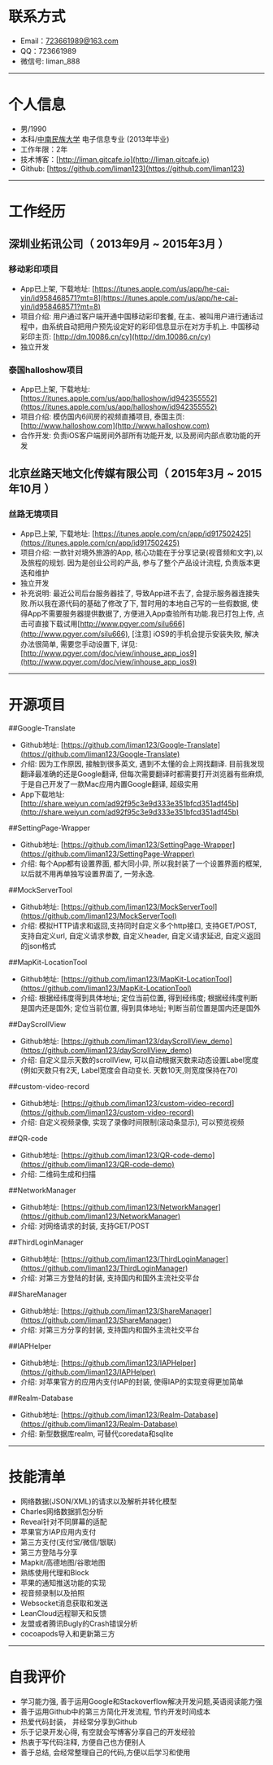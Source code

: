# 联系方式

- Email：723661989@163.com
- QQ：723661989
- 微信号: liman_888

---

# 个人信息

 - 男/1990 
 - 本科/[中南民族大学](http://www.scuec.edu.cn/) 电子信息专业 (2013年毕业)
 - 工作年限：2年
 - 技术博客：[http://liman.gitcafe.io](http://liman.gitcafe.io)
 - Github:  [https://github.com/liman123](https://github.com/liman123)

---

# 工作经历

## 深圳业拓讯公司（ 2013年9月 ~ 2015年3月 ）
### 移动彩印项目 

- App已上架, 下载地址: [https://itunes.apple.com/us/app/he-cai-yin/id958468571?mt=8](https://itunes.apple.com/us/app/he-cai-yin/id958468571?mt=8)
- 项目介绍: 用户通过客户端开通中国移动彩印套餐, 在主、被叫用户进行通话过程中，由系统自动把用户预先设定好的彩印信息显示在对方手机上. 中国移动彩印主页: [http://dm.10086.cn/cy](http://dm.10086.cn/cy)
- 独立开发

### 泰国halloshow项目 
- App已上架, 下载地址: [https://itunes.apple.com/us/app/halloshow/id942355552](https://itunes.apple.com/us/app/halloshow/id942355552)
- 项目介绍: 模仿国内6间房的视频直播项目, 泰国主页: [http://www.halloshow.com](http://www.halloshow.com)
- 合作开发: 负责iOS客户端房间外部所有功能开发, 以及房间内部点歌功能的开发

## 北京丝路天地文化传媒有限公司（ 2015年3月 ~ 2015年10月 ）
### 丝路无境项目 
- App已上架, 下载地址: [https://itunes.apple.com/cn/app/id917502425](https://itunes.apple.com/cn/app/id917502425)
- 项目介绍: 一款针对境外旅游的App, 核心功能在于分享记录(视音频和文字),以及旅程的规划. 因为是创业公司的产品, 参与了整个产品设计流程, 负责版本更迭和维护
- 独立开发
- 补充说明: 最近公司后台服务器挂了, 导致App进不去了, 会提示服务器连接失败.所以我在源代码的基础了修改了下, 暂时用的本地自己写的一些假数据, 使得App不需要服务器提供数据了, 方便进入App查验所有功能.我已打包上传, 点击可直接下载试用[http://www.pgyer.com/silu666](http://www.pgyer.com/silu666), [注意] iOS9的手机会提示安装失败, 解决办法很简单, 需要您手动设置下, 详见:[http://www.pgyer.com/doc/view/inhouse_app_ios9](http://www.pgyer.com/doc/view/inhouse_app_ios9)

---

# 开源项目

##Google-Translate
- Github地址: [https://github.com/liman123/Google-Translate](https://github.com/liman123/Google-Translate) 
- 介绍: 因为工作原因, 接触到很多英文, 遇到不太懂的会上网找翻译. 目前我发现翻译最准确的还是Google翻译, 但每次需要翻译时都需要打开浏览器有些麻烦, 于是自己开发了一款Mac应用内置Google翻译, 超级实用
- App下载地址: [http://share.weiyun.com/ad92f95c3e9d333e351bfcd351adf45b](http://share.weiyun.com/ad92f95c3e9d333e351bfcd351adf45b)

##SettingPage-Wrapper
- Github地址: [https://github.com/liman123/SettingPage-Wrapper](https://github.com/liman123/SettingPage-Wrapper) 
- 介绍: 每个App都有设置界面, 都大同小异, 所以我封装了一个设置界面的框架, 以后就不用再单独写设置界面了, 一劳永逸.

##MockServerTool
- Github地址: [https://github.com/liman123/MockServerTool](https://github.com/liman123/MockServerTool) 
- 介绍: 模拟HTTP请求和返回,支持同时自定义多个http接口, 支持GET/POST, 支持自定义url, 自定义请求参数, 自定义header, 自定义请求延迟, 自定义返回的json格式

##MapKit-LocationTool
- Github地址: [https://github.com/liman123/MapKit-LocationTool](https://github.com/liman123/MapKit-LocationTool)
- 介绍: 根据经纬度得到具体地址; 定位当前位置, 得到经纬度; 根据经纬度判断是国内还是国外; 定位当前位置, 得到具体地址; 判断当前位置是国内还是国外

##DayScrollView
- Github地址: [https://github.com/liman123/dayScrollView_demo](https://github.com/liman123/dayScrollView_demo) 
- 介绍: 自定义显示天数的scrollView, 可以自动根据天数来动态设置Label宽度 (例如天数只有2天, Label宽度会自动变长. 天数10天,则宽度保持在70)

##custom-video-record
- Github地址: [https://github.com/liman123/custom-video-record](https://github.com/liman123/custom-video-record) 
- 介绍: 自定义视频录像, 实现了录像时间限制(滚动条显示), 可以预览视频

##QR-code
- Github地址: [https://github.com/liman123/QR-code-demo](https://github.com/liman123/QR-code-demo) 
- 介绍: 二维码生成和扫描

##NetworkManager
- Github地址: [https://github.com/liman123/NetworkManager](https://github.com/liman123/NetworkManager) 
- 介绍: 对网络请求的封装, 支持GET/POST

##ThirdLoginManager
-  Github地址: [https://github.com/liman123/ThirdLoginManager](https://github.com/liman123/ThirdLoginManager)
- 介绍: 对第三方登陆的封装, 支持国内和国外主流社交平台

##ShareManager
- Github地址: [https://github.com/liman123/ShareManager](https://github.com/liman123/ShareManager)
- 介绍: 对第三方分享的封装, 支持国内和国外主流社交平台

##IAPHelper 
- Github地址: [https://github.com/liman123/IAPHelper](https://github.com/liman123/IAPHelper)
- 介绍: 对苹果官方的应用内支付IAP的封装, 使得IAP的实现变得更加简单

##Realm-Database
- Github地址: [https://github.com/liman123/Realm-Database](https://github.com/liman123/Realm-Database)
- 介绍: 新型数据库realm, 可替代coredata和sqlite

---

# 技能清单
- 网络数据(JSON/XML)的请求以及解析并转化模型
- Charles网络数据抓包分析
- Reveal针对不同屏幕的适配
- 苹果官方IAP应用内支付
- 第三方支付(支付宝/微信/银联)
- 第三方登陆与分享
- Mapkit/高德地图/谷歌地图
- 熟练使用代理和Block
- 苹果的通知推送功能的实现
- 视音频录制以及拍照
- Websocket消息获取和发送
- LeanCloud远程聊天和反馈
- 友盟或者腾讯Bugly的Crash错误分析
- cocoapods导入和更新第三方

---

# 自我评价
- 学习能力强, 善于运用Google和Stackoverflow解决开发问题,英语阅读能力强
- 善于运用Github中的第三方简化开发流程, 节约开发时间成本
- 热爱代码封装， 并经常分享到Github
- 乐于记录开发心得, 有空就会写博客分享自己的开发经验
- 热衷于写代码注释, 方便自己也方便别人
- 善于总结, 会经常整理自己的代码,方便以后学习和使用
